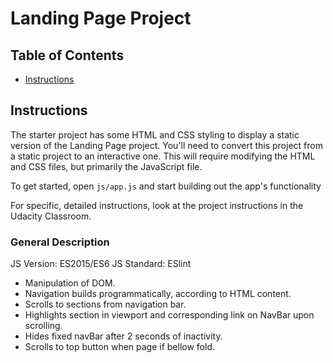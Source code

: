 # Landing Page Project

## Table of Contents

- [Instructions](#instructions)

## Instructions

The starter project has some HTML and CSS styling to display a static version of the Landing Page project. You'll need to convert this project from a static project to an interactive one. This will require modifying the HTML and CSS files, but primarily the JavaScript file.

To get started, open `js/app.js` and start building out the app's functionality

For specific, detailed instructions, look at the project instructions in the Udacity Classroom.

### General Description

JS Version: ES2015/ES6
JS Standard: ESlint

- Manipulation of DOM.
- Navigation builds programmatically, according to HTML content.
- Scrolls to sections from navigation bar.
- Highlights section in viewport and corresponding link on NavBar upon scrolling.
- Hides fixed navBar after 2 seconds of inactivity.
- Scrolls to top button when page if bellow fold.

